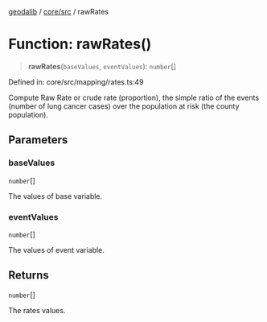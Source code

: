 [geodalib](../../../modules.md) / [core/src](../index.md) / rawRates

# Function: rawRates()

> **rawRates**(`baseValues`, `eventValues`): `number`[]

Defined in: core/src/mapping/rates.ts:49

Compute Raw Rate or crude rate (proportion), the simple ratio of the events
(number of lung cancer cases) over the population at risk (the county population).

## Parameters

### baseValues

`number`[]

The values of base variable.

### eventValues

`number`[]

The values of event variable.

## Returns

`number`[]

The rates values.
